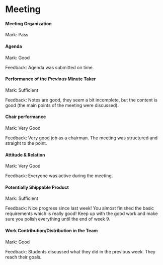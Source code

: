 # Meeting

#### Meeting Organization

Mark: Pass

#### Agenda 

Mark: Good

Feedback: Agenda was submitted on time.


#### Performance of the *Previous* Minute Taker

Mark: Sufficient

Feedback: Notes are good, they seem a bit incomplete, but the content is good (the main points of the meeting were discussed).


#### Chair performance

Mark: Very Good

Feedback: Very good job as a chairman. The meeting was structured and straight to the point.


#### Attitude & Relation

Mark: Very Good

Feedback: Everyone was active during the meeting. 


#### Potentially Shippable Product

Mark: Sufficient

Feedback: Nice progress since last week! You almost finished the basic requirements which is really good! Keep up with the good work and make sure you polish everything until the end of week 9.


#### Work Contribution/Distribution in the Team

Mark: Good

Feedback: Students discussed what they did in the previous week. They reach their goals. 
